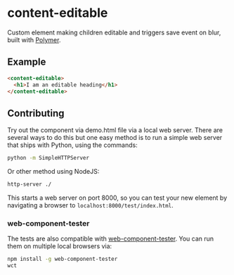 content-editable
============

Custom element making children editable and triggers save event on blur, built with [Polymer](https://www.polymer-project.org/).

## Example
```html
<content-editable>
  <h1>I am an editable heading</h1>
</content-editable>
```

## Contributing

Try out the component via demo.html file via a local web server. There are several ways to do this but one easy method is to run a simple web server that ships with Python, using the commands:

```sh
python -m SimpleHTTPServer
```

Or other method using NodeJS:

```sh
http-server ./
```

This starts a web server on port 8000, so you can test your new element by navigating a browser to `localhost:8000/test/index.html`.

### web-component-tester

The tests are also compatible with [web-component-tester](https://github.com/Polymer/web-component-tester). You can run them on multiple local browsers via:

```sh
npm install -g web-component-tester
wct
```
